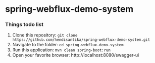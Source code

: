 # spring-webflux-demo-system

### Things todo list

1. Clone this repository: `git clone https://github.com/hendisantika/spring-webflux-demo-system.git`
2. Navigate to the folder: `cd spring-webflux-demo-system`
3. Run this application: `mvn clean spring-boot:run`
4. Open your favorite browser: http://localhost:8080/swagger-ui
